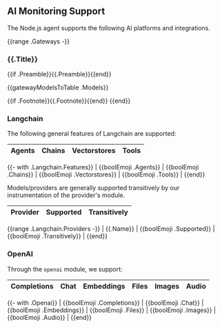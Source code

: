 ## AI Monitoring Support

The Node.js agent supports the following AI platforms and integrations.

{{range .Gateways -}}
### {{.Title}}

{{if .Preamble}}{{.Preamble}}{{end}}

{{gatewayModelsToTable .Models}}

{{if .Footnote}}{{.Footnote}}{{end}}
{{end}}

### Langchain

The following general features of Langchain are supported:

| Agents | Chains | Vectorstores | Tools |
| --- | --- | --- | --- |
{{- with .Langchain.Features}}
| {{boolEmoji .Agents}} | {{boolEmoji .Chains}} | {{boolEmoji .Vectorstores}} | {{boolEmoji .Tools}} |
{{end}}

Models/providers are generally supported transitively by our instrumentation of
the provider's module.

| Provider | Supported | Transitively |
| --- | --- | --- |
{{range .Langchain.Providers -}}
| {{.Name}} | {{boolEmoji .Supported}} | {{boolEmoji .Transitively}} |
{{end}}

### OpenAI

Through the `openai` module, we support:

| Completions | Chat | Embeddings | Files | Images | Audio |
| --- | --- | --- | --- | --- | --- |
{{- with .Openai}}
| {{boolEmoji .Completions}} | {{boolEmoji .Chat}} | {{boolEmoji .Embeddings}} | {{boolEmoji .Files}} | {{boolEmoji .Images}} | {{boolEmoji .Audio}} |
{{end}}
